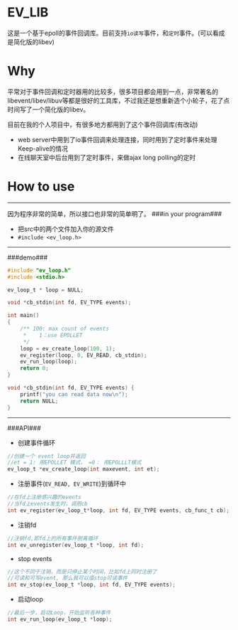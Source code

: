 EV_LIB
======
这是一个基于epoll的事件回调库。目前支持`io读写`事件，和`定时`事件。(可以看成是简化版的libev)

Why
======
平常对于事件回调和定时器用的比较多，很多项目都会用到一点，非常著名的libevent/libev/libuv等都是很好的工具库，不过我还是想重新造个小轮子，花了点时间写了一个简化版的libev。

目前在我的个人项目中，有很多地方都用到了这个事件回调库(有改动)
* web server中用到了io事件回调来处理连接，同时用到了定时事件来处理Keep-alive的情况
* 在线聊天室中后台用到了定时事件，来做ajax long polling的定时

How to use
=======
---
因为程序非常的简单，所以接口也非常的简单明了。
###in your program###
* 把src中的两个文件加入你的源文件
* `#include <ev_loop.h>`


---
###demo###
```c
#include "ev_loop.h"
#include <stdio.h>

ev_loop_t * loop = NULL;

void *cb_stdin(int fd, EV_TYPE events);

int main() 
{
    /** 100: max count of events
     *    1：use EPOLLET
     */
    loop = ev_create_loop(100, 1);
	ev_register(loop, 0, EV_READ, cb_stdin);
	ev_run_loop(loop);
	return 0;
}

void *cb_stdin(int fd, EV_TYPE events) {
	printf("you can read data now\n");
	return NULL;
}
```
---
###API###

* 创建事件循环

```c
//创建一个 event loop并返回
//et = 1: 用EPOLLET 模式， =0： 用EPOLLLT模式
ev_loop_t *ev_create_loop(int maxevent, int et);
```

* 注册事件(`EV_READ, EV_WRITE`)到循环中

```c
//在fd上注册感兴趣的events
//当fd上events发生时，调用cb
int ev_register(ev_loop_t*loop, int fd, EV_TYPE events, cb_func_t cb);
```
* 注销fd

```c
//注销fd,即fd上的所有事件脱离循环
int ev_unregister(ev_loop_t *loop, int fd);
```

* stop events

```c
//这个不同于注销，而是只停止某个时间，比如fd上同时注册了
//可读和可写event, 那么我可以值stop可读事件
int ev_stop(ev_loop_t *loop, int fd, EV_TYPE events);
```
* 启动loop

```c
//最后一步，启动Loop，开始监听各种事件
int ev_run_loop(ev_loop_t *loop);
```
